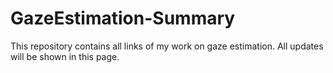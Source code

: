 # GazeEstimation-Summary
This repository contains all links of my work on gaze estimation. All updates will be shown in  this page.
